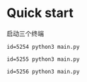 # Quick start

启动三个终端
``` shell
id=5254 python3 main.py
```

``` shell
id=5255 python3 main.py
```

``` shell
id=5256 python3 main.py
```
